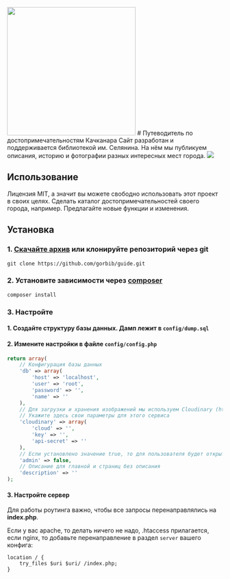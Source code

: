 <img src="https://xn--80aaafs0abz2a9d.xn--p1ai/images/mountain.svg" width="300">
# Путеводитель по достопримечательностям Качканара
Сайт разработан и поддерживается библиотекой им. Селянина. На нём мы публикуем описания, историю и фотографии разных интересных мест города.

<img src="https://res.cloudinary.com/library/image/upload/v1488273900/guide/%D0%A1%D0%BD%D0%B8%D0%BC%D0%BE%D0%BA_%D1%8D%D0%BA%D1%80%D0%B0%D0%BD%D0%B0_2017-02-28_%D0%B2_14.23.06.png">

## Использование
Лицензия MIT, а значит вы можете свободно использовать этот проект в своих целях. Сделать каталог достопримечательностей своего города, например.
Предлагайте новые функции и изменения.

## Установка
### 1. [Скачайте архив](https://github.com/gorbib/guide/archive/master.zip) или клонируйте репозиторий через git
`git clone https://github.com/gorbib/guide.git`

### 2. Установите зависимости через [composer](http://getcomposer.org/)
`composer install`

### 3. Настройте
#### 1. Создайте структуру базы данных. Дамп лежит в `config/dump.sql`

#### 2. Измените настройки в файле `config/config.php`
```php
return array(
    // Конфигурация базы данных
    'db' => array(
        'host' => 'localhost',
        'user' => 'root',
        'password' => '',
        'name' => ''
    ),
    // Для загрузки и хранения изображений мы используем Cloudinary (https://cloudinary.com)
    // Укажите здесь свои параметры для этого сервиса
    'cloudinary' => array(
        'cloud' => '',
        'key' => '',
        'api-secret' => ''
    ),
    // Если установлено значение true, то для пользователя будет открыт доступ к редактированию материалов
    'admin' => false,
    // Описание для главной и страниц без описания
    'description' => ''
);
```
#### 3. Настройте сервер
Для работы роутинга важно, чтобы все запросы перенаправлялись на __index.php__.

Если у вас apache, то делать ничего не надо, .htaccess прилагается, если nginx, то добавьте перенаправление в раздел `server` вашего конфига:
```
location / {
    try_files $uri $uri/ /index.php;
}
```

